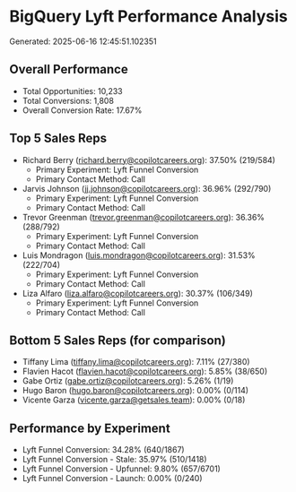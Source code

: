# BigQuery Lyft Performance Analysis
Generated: 2025-06-16 12:45:51.102351

## Overall Performance
- Total Opportunities: 10,233
- Total Conversions: 1,808
- Overall Conversion Rate: 17.67%

## Top 5 Sales Reps
- Richard Berry (richard.berry@copilotcareers.org): 37.50% (219/584)
  - Primary Experiment: Lyft Funnel Conversion
  - Primary Contact Method: Call
- Jarvis Johnson (jj.johnson@copilotcareers.org): 36.96% (292/790)
  - Primary Experiment: Lyft Funnel Conversion
  - Primary Contact Method: Call
- Trevor Greenman (trevor.greenman@copilotcareers.org): 36.36% (288/792)
  - Primary Experiment: Lyft Funnel Conversion
  - Primary Contact Method: Call
- Luis Mondragon (luis.mondragon@copilotcareers.org): 31.53% (222/704)
  - Primary Experiment: Lyft Funnel Conversion
  - Primary Contact Method: Call
- Liza Alfaro (liza.alfaro@copilotcareers.org): 30.37% (106/349)
  - Primary Experiment: Lyft Funnel Conversion
  - Primary Contact Method: Call

## Bottom 5 Sales Reps (for comparison)
- Tiffany Lima (tiffany.lima@copilotcareers.org): 7.11% (27/380)
- Flavien Hacot (flavien.hacot@copilotcareers.org): 5.85% (38/650)
- Gabe Ortiz (gabe.ortiz@copilotcareers.org): 5.26% (1/19)
- Hugo Baron (hugo.baron@copilotcareers.org): 0.00% (0/114)
- Vicente Garza (vicente.garza@getsales.team): 0.00% (0/18)

## Performance by Experiment
- Lyft Funnel Conversion: 34.28% (640/1867)
- Lyft Funnel Conversion - Stale: 35.97% (510/1418)
- Lyft Funnel Conversion - Upfunnel: 9.80% (657/6701)
- Lyft Funnel Conversion - Launch: 0.00% (0/240)
